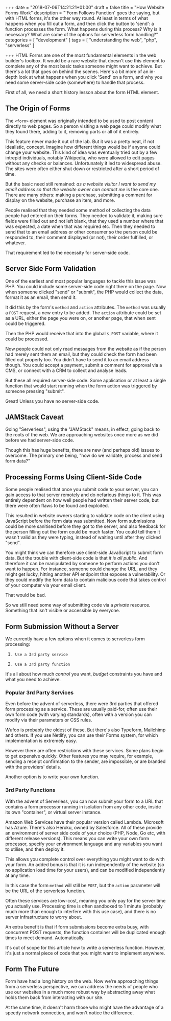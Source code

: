 +++
date = "2018-07-06T14:21:21+01:00"
draft = false
title = "How Website Forms Work"
description = "'Form Follows Function' goes the saying, but with HTML forms, it's the other way round. At least in terms of what happens when you fill out a form, and then click the button to 'send': a function processes the form. What happens during this process? Why is it necessary? What are some of the options for serverless form handling?"
categories = [
  "development"
]
tags = [
    "understanding the web",
   "php",
	 "serverless"
]

+++
HTML Forms are one of the most fundamental elements in the web builder's toolbox. It would be a rare website that doesn't use this element to complete any of the most basic tasks someone might want to achieve. But there's a lot that goes on behind the scenes. Here's a bit more of an in-depth look at what happens when you click 'Send' on a form, and why you need some server-side code (somewhere) to handle that process.

First of all, we need a short history lesson about the form HTML element.

## The Origin of Forms

The `<form>` element was originally intended to be used to post content directly to web pages. So a person visiting a web page could modify what they found there, adding to it, removing parts or all of it entirely.

This feature never made it out of the lab. But it was a pretty neat, if not idealistic, concept. Imagine how different things would be if anyone could change your website. This kind of idea was eventually tried out by a few intrepid individuals, notably Wikipedia, who were allowed to edit pages without any checks or balances. Unfortunately it led to widespread abuse. The sites were often either shut down or restricted after a short period of time.

But the basic need still remained: _as a website visitor I want to send my email address so that the website owner can contact me_ is the core one. There are many others: making a purchase, submitting a comment for display on the website, purchase an item, and more.

People realised that they needed some method of collecting the data people had entered on their forms. They needed to validate it, making sure fields were filled out and not left blank, that they used a number where that was expected, a date when that was required etc. Then they needed to send that to an email address or other consumer so the person could be responded to, their comment displayed (or not), their order fulfilled, or whatever.

That requirement led to the necessity for server-side code.

## Server Side Form Validation

One of the earliest and most popular languages to tackle this issue was PHP. You could include some server-side code right there on the page. Now when someone clicked "send" or "submit", the PHP would collect the data, format it as an email, then send it.

It did this by the form's `method` and `action` attributes. The `method` was usually a `POST` request, a new entry to be added. The `action` attribute could be set as a URL, either the page you were on, or another page, that when sent could be triggered.

Then the PHP would receive that into the global `$_POST` variable, where it could be processed.

Now people could not only read messages from the website as if the person had merely sent them an email, but they could check the form had been filled out properly too. You didn't have to send it to an email address though. You could accept a payment, submit a comment for approval via a CMS, or connect with a CRM to collect and analyse leads.

But these all required server-side code. Some application or at least a single function that would start running when the form action was triggered by someone pressing "submit".

Great! Unless you have no server-side code.

## JAMStack Caveat

Going "Serverless", using the "JAMStack" means, in effect, going back to the roots of the web. We are approaching websites once more as we did before we had server-side code.

Though this has huge benefits, there are new (and perhaps old) issues to overcome. The primary one being, "how do we validate, process and send form data?"

## Processing Forms Using Client-Side Code

Some people realised that once you submit code to your server, you can gain access to that server remotely and do nefarious things to it. This was entirely dependent on how well people had written their server code, but there were often flaws to be found and exploited.

This resulted in website owners starting to validate code on the client using JavaScript before the form data was submitted. Now form submissions could be more sanitised before they got to the server, and also feedback for the person filling out the form could be much faster. You could tell them it wasn't valid as they were typing, instead of waiting until after they clicked "send".

You might think we can therefore use client-side JavaScript to submit form data. But the trouble with client-side code is that _it is all public_. And therefore it can be manipulated by someone to perform actions you don't want to happen. For instance, someone could change the URL, and they might get lucky, hitting another API endpoint that exposes a vulnerability. Or they could modify the form data to contain malicious code that takes control of your computer via your email client.

That would be bad.

So we still need some way of submitting code via a _private_ resource. Something that isn't visible or accessible by everyone.

## Form Submission Without a Server

We currently have a few options when it comes to serverless form processing:

 1.      Use a 3rd party service
 2.      Use a 3rd party function

It's all about how much _control_ you want, _budget_ constraints you have and what you need to achieve.

### Popular 3rd Party Services

Even before the advent of serverless, there were 3rd parties that offered form processing as a service. These are usually paid-for, often use their own form code (with varying standards), often with a version you can modify via their parameters or CSS rules.

Wufoo is probably the oldest of these. But there's also Typeform, Mailchimp and others. If you use Netlify, you can use their Forms system, for which implementation is extremely easy.

However there are often restrictions with these services. Some plans begin to get expensive quickly. Other features you may require, for example, sending a receipt confirmation to the sender, are impossible, or are branded with the providers' details.

Another option is to write your own function.

### 3rd Party Functions

With the advent of Serverless, you can now submit your form to a URL that contains a form processor running in isolation from any other code, inside its own "container", or virtual server instance.

Amazon Web Services have their popular version called Lambda. Microsoft has Azure. There's also Heroku, owned by Salesforce. All of these provide an environment of server side code of your choice (PHP, Node, Go etc, with different release versions). This means you can write your own form processor, specify your environment language and any variables you want to utilise, and then deploy it.

This allows you complete control over everything you might want to do with your form. An added bonus is that it is run independently of the website (so no application load time for your users), and can be modified independently at any time.

In this case the form `method` will still be `POST`, but the `action` parameter will be the URL of the serverless function.

Often these services are low-cost, meaning you only pay for the server time you actually use. Processing time is often sandboxed to 1 minute (probably much more than enough to interfere with this use case), and there is no server infrastructure to worry about.

An extra benefit is that if form submissions become extra busy, with concurrent POST requests,  the function container will be duplicated enough times to meet demand. Automatically.

It's out of scope for this article how to write a serverless function. However, it's just a normal piece of code that you might want to implement anywhere.


## Form The Future

Form have had a long history on the web. Now we're approaching things from a serverless perspective, we can address the needs of people who use our websites in a much more robust way by abstracting away what holds them back from interacting with our site.

At the same time, it doesn't harm those who might have the advantage of a speedy network connection, and won't notice the difference.
